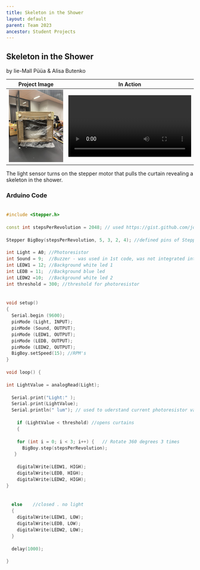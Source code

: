 ```yaml
---
title: Skeleton in the Shower
layout: default
parent: Team 2023
ancestor: Student Projects
---
```


## Skeleton in the Shower
by Iie-Mall Püüa & Alisa Butenko

Project Image             |  In Action
:-------------------------:|:-------------------------:
<img src="media/showerSkeleton.jpg" alt="drawing" width="400"/>  |   <video width="330" controls><source src="media/showerSkeleton.mp4" type="video/mp4"></video>
 
The light sensor turns on the stepper motor that pulls the curtain revealing a skeleton in the shower.

### Arduino Code

```c++

#include <Stepper.h>

const int stepsPerRevolution = 2048; // used https://gist.github.com/johnmckerrell/1590089

Stepper BigBoy(stepsPerRevolution, 5, 3, 2, 4); //defined pins of Stepper Motor

int Light = A0; //Photoresistor 
int Sound = 9;  //Buzzer - was used in 1st code, was not integrated into last one
int LEDW1 = 12; //Background white led 1
int LEDB = 11;  //Background blue led 
int LEDW2 =10;  //Background white led 2
int threshold = 300; //threshold for photoresistor  


void setup() 
{
  Serial.begin (9600);
  pinMode (Light, INPUT);
  pinMode (Sound, OUTPUT);
  pinMode (LEDW1, OUTPUT);
  pinMode (LEDB, OUTPUT);
  pinMode (LEDW2, OUTPUT);
  BigBoy.setSpeed(15); //RPM's
}

void loop() {

int LightValue = analogRead(Light);

  Serial.print("Light:" );
  Serial.print(LightValue); 
  Serial.println(" lum"); // used to uderstand current photoresistor value + to understand which value should be for threshold if environment change

    if (LightValue < threshold) //opens curtains
    {  

    for (int i = 0; i < 3; i++) {   // Rotate 360 degrees 3 times
      BigBoy.step(stepsPerRevolution);
   }

    digitalWrite(LEDW1, HIGH);
    digitalWrite(LEDB, HIGH);
    digitalWrite(LEDW2, HIGH);
}
   

  else    //closed . no light 
  {
    digitalWrite(LEDW1, LOW);
    digitalWrite(LEDB, LOW);
    digitalWrite(LEDW2, LOW);
  }

  delay(1000);

}

```